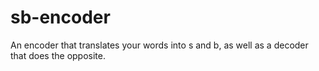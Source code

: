 # sb-encoder
An encoder that translates your words into s and b, as well as a decoder that does the opposite.
